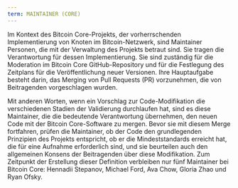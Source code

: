 ```yaml
---
term: MAINTAINER (CORE)
---
```


Im Kontext des Bitcoin Core-Projekts, der vorherrschenden Implementierung von Knoten im Bitcoin-Netzwerk, sind Maintainer Personen, die mit der Verwaltung des Projekts betraut sind. Sie tragen die Verantwortung für dessen Implementierung. Sie sind zuständig für die Moderation im Bitcoin Core GitHub-Repository und für die Festlegung des Zeitplans für die Veröffentlichung neuer Versionen. Ihre Hauptaufgabe besteht darin, das Merging von Pull Requests (PR) vorzunehmen, die von Beitragenden vorgeschlagen wurden.

Mit anderen Worten, wenn ein Vorschlag zur Code-Modifikation die verschiedenen Stadien der Validierung durchlaufen hat, sind es diese Maintainer, die die bedeutende Verantwortung übernehmen, den neuen Code mit der Bitcoin Core-Software zu mergen. Bevor sie mit diesem Merge fortfahren, prüfen die Maintainer, ob der Code den grundlegenden Prinzipien des Projekts entspricht, ob er die Mindeststandards erreicht hat, die für eine Aufnahme erforderlich sind, und sie beurteilen auch den allgemeinen Konsens der Beitragenden über diese Modifikation. Zum Zeitpunkt der Erstellung dieser Definition verbleiben nur fünf Maintainer bei Bitcoin Core: Hennadii Stepanov, Michael Ford, Ava Chow, Gloria Zhao und Ryan Ofsky.